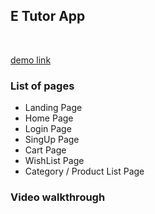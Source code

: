 ## E Tutor App

&nbsp;

[demo link](https://e-tutor-arun.netlify.app/)

### List of pages

- Landing Page
- Home Page
- Login Page
- SingUp Page
- Cart Page
- WishList Page
- Category / Product List Page

### Video walkthrough

